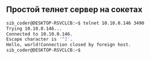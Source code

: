 ## Простой телнет сервер на сокетах

```bash
sib_coder@DESKTOP-RSVCLCB:~$ telnet 10.10.0.146 3490
Trying 10.10.0.146...
Connected to 10.10.0.146.
Escape character is '^]'.
Hello, world!Connection closed by foreign host.
sib_coder@DESKTOP-RSVCLCB:~$
```
